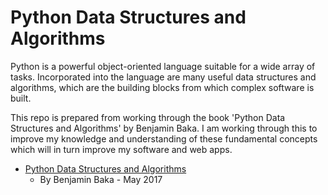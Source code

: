 # Python Data Structures and Algorithms

Python is a powerful object-oriented language suitable for a wide array of tasks. Incorporated into the language are many useful data structures and algorithms, which are the building blocks from which complex software is built.

This repo is prepared from working through the book 'Python Data Structures and Algorithms' by Benjamin Baka. I am working through this to improve my knowledge and understanding of these fundamental concepts which will in turn improve my software and web apps.

* [Python Data Structures and Algorithms](https://www.packtpub.com/application-development/python-data-structures-and-algorithms)
    * By Benjamin Baka - May 2017
